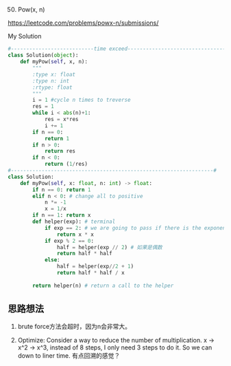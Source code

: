 ## 
50. Pow(x, n)

https://leetcode.com/problems/powx-n/submissions/

My Solution

```python
#---------------------------time exceed----------------------------------#
class Solution(object):
    def myPow(self, x, n):
        """
        :type x: float
        :type n: int
        :rtype: float
        """
        i = 1 #cycle n times to treverse 
        res = 1
        while i < abs(n)+1:
            res = x*res
            i += 1
        if n == 0:
            return 1
        if n > 0:
            return res
        if n < 0:
            return (1/res)
#------------------------------------------------------------------#
class Solution:
    def myPow(self, x: float, n: int) -> float:
        if n == 0: return 1
        elif n < 0: # change all to positive
            n *= -1
            x = 1/x 
        if n == 1: return x
        def helper(exp): # terminal
            if exp == 2: # we are going to pass if there is the exponent, and it's our terminal condition
                return x * x
            if exp % 2 == 0:
                half = helper(exp // 2) # 如果是偶数
                return half * half 
            else:
                half = helper(exp//2 + 1)
                return half * half / x
        
        return helper(n) # return a call to the helper
```

## 思路想法
1. brute force方法会超时，因为n会非常大。

2. Optimize: Consider a way to reduce the number of multiplication. x -> x^2 -> x^3, instead of 8 steps, I only need 3 steps to do it. So we can down to liner time.
有点回溯的感觉？
